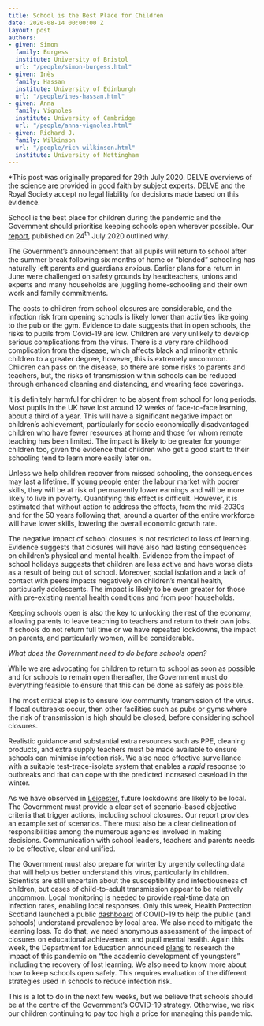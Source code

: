 ```yaml
---
title: School is the Best Place for Children
date: 2020-08-14 00:00:00 Z
layout: post
authors:
- given: Simon
  family: Burgess
  institute: University of Bristol
  url: "/people/simon-burgess.html"
- given: Inès
  family: Hassan
  institute: University of Edinburgh
  url: "/people/ines-hassan.html"
- given: Anna
  family: Vignoles
  institute: University of Cambridge
  url: "/people/anna-vignoles.html"
- given: Richard J.
  family: Wilkinson
  url: "/people/rich-wilkinson.html"
  institute: University of Nottingham
---
```


*This post was originally prepared for 29th July 2020. DELVE overviews of the science are provided in good faith by subject experts. DELVE and the Royal Society accept no legal liability for decisions made based on this evidence.

School is the best place for children during the pandemic and the
Government should prioritise keeping schools open wherever possible. Our
[report](https://royalsociety.org/news/2020/07/delve-opening-schools-should-be-prioritised-report/),
published on 24<sup>th</sup> July 2020 outlined why.

The Government’s announcement that all pupils will return to school
after the summer break following six months of home or “blended”
schooling has naturally left parents and guardians anxious. Earlier
plans for a return in June were challenged on safety grounds by
headteachers, unions and experts and many households are juggling
home-schooling and their own work and family commitments.<!--break-->

The costs to children from school closures are considerable, and the
infection risk from opening schools is likely lower than activities like
going to the pub or the gym. Evidence to date suggests that in open
schools, the risks to pupils from Covid-19 are low. Children are very
unlikely to develop serious complications from the virus. There is a
very rare childhood complication from the disease, which affects black
and minority ethnic children to a greater degree, however, this is
extremely uncommon. Children can pass on the disease, so there are some
risks to parents and teachers, but, the risks of transmission within
schools can be reduced through enhanced cleaning and distancing, and
wearing face coverings.

It is definitely harmful for children to be absent from school for long
periods. Most pupils in the UK have lost around 12 weeks of face-to-face
learning, about a third of a year. This will have a significant negative
impact on children’s achievement, particularly for socio economically
disadvantaged children who have fewer resources at home and those for
whom remote teaching has been limited. The impact is likely to be
greater for younger children too, given the evidence that children who
get a good start to their schooling tend to learn more easily later on.

Unless we help children recover from missed schooling, the consequences
may last a lifetime. If young people enter the labour market with poorer
skills, they will be at risk of permanently lower earnings and will be
more likely to live in poverty. Quantifying this effect is difficult.
However, it is estimated that without action to address the effects,
from the mid-2030s and for the 50 years following that, around a quarter
of the entire workforce will have lower skills, lowering the overall
economic growth rate.

The negative impact of school closures is not restricted to loss of
learning. Evidence suggests that closures will have also had lasting
consequences on children’s physical and mental health. Evidence from the
impact of school holidays suggests that children are less active and
have worse diets as a result of being out of school. Moreover, social
isolation and a lack of contact with peers impacts negatively on
children’s mental health, particularly adolescents. The impact is likely
to be even greater for those with pre-existing mental health conditions
and from poor households.

Keeping schools open is also the key to unlocking the rest of the
economy, allowing parents to leave teaching to teachers and return to
their own jobs. If schools do not return full time or we have repeated
lockdowns, the impact on parents, and particularly women, will be
considerable.

*What does the Government need to do before schools open?*

While we are advocating for children to return to school as soon as
possible and for schools to remain open thereafter, the Government must
do everything feasible to ensure that this can be done as safely as
possible.

The most critical step is to ensure low community transmission of the
virus. If local outbreaks occur, then other facilities such as pubs or
gyms where the risk of transmission is high should be closed, before
considering school closures.

Realistic guidance and substantial extra resources such as PPE, cleaning
products, and extra supply teachers must be made available to ensure
schools can minimise infection risk. We also need effective surveillance
with a suitable test-trace-isolate system that enables a *rapid*
response to outbreaks and that can cope with the predicted increased
caseload in the winter.

As we have observed in
[Leicester,](https://www.gov.uk/guidance/leicester-lockdown-what-you-can-and-cannot-do)
future lockdowns are likely to be local. The Government must provide a
clear set of scenario-based objective criteria that trigger actions,
including school closures. Our report provides an example set of
scenarios. There must also be a clear delineation of responsibilities
among the numerous agencies involved in making decisions. Communication
with school leaders, teachers and parents needs to be effective, clear
and unified.

The Government must also prepare for winter by urgently collecting data
that will help us better understand this virus, particularly in
children. Scientists are still uncertain about the susceptibility and
infectiousness of children, but cases of child-to-adult transmission
appear to be relatively uncommon. Local monitoring is needed to provide
real-time data on infection rates, enabling local responses. Only this
week, Health Protection Scotland launched a public
[dashboard](https://public.tableau.com/profile/phs.covid.19#!/vizhome/COVID-19DailyDashboard_15960160643010/Overview)
of COVID-19 to help the public (and schools) understand prevalence by
local area. We also need to mitigate the learning loss. To do that, we
need anonymous assessment of the impact of closures on educational
achievement and pupil mental health. Again this week, the Department for
Education announced
[plans](https://schoolsweek.co.uk/extra-tests-under-consideration-so-dfe-can-measure-lost-lockdown-learning/)
to research the impact of this pandemic on “the academic development of
youngsters” including the recovery of lost learning. We also need to
know more about how to keep schools open safely. This requires
evaluation of the different strategies used in schools to reduce
infection risk.

This is a lot to do in the next few weeks, but we believe that schools
should be at the centre of the Government’s COVID-19 strategy.
Otherwise, we risk our children continuing to pay too high a price for
managing this pandemic.

